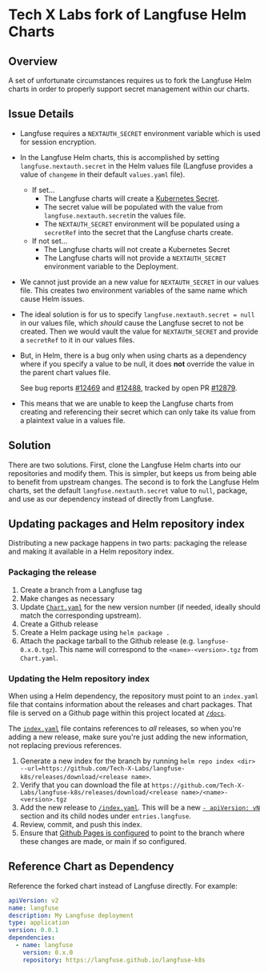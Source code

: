 # Tech X Labs fork of Langfuse Helm Charts

## Overview
A set of unfortunate circumstances requires us to fork the Langfuse Helm charts in order to properly support secret management within our charts.

## Issue Details
- Langfuse requires a `NEXTAUTH_SECRET` environment variable which is used for session encryption.
- In the Langfuse Helm charts, this is accomplished by setting `langfuse.nextauth.secret` in the Helm values file (Langfuse provides a value of `changeme` in their default `values.yaml` file).
  - If set...
    - The Langfuse charts will create a [Kubernetes Secret](/charts/langfuse/templates/nextauth-secret.yaml).
    - The secret value will be populated with the value from `langfuse.nextauth.secret`in the values file.
    - The `NEXTAUTH_SECRET` environment will be populated using a `secretRef` into the secret that the Langfuse charts create.
  - If not set...
    - The Langfuse charts will not create a Kubernetes Secret
    - The Langfuse charts will not provide a `NEXTAUTH_SECRET` environment variable to the Deployment.
- We cannot just provide an a new value for `NEXTAUTH_SECRET` in our values file. This creates two environment variables of the same name which cause Helm issues.
- The ideal solution is for us to specify `langfuse.nextauth.secret = null` in our values file, which _should_ cause the Langfuse secret to not be created. Then we would vault the value for `NEXTAUTH_SECRET` and provide a `secretRef` to it in our values files.
- But, in Helm, there is a bug only when using charts as a dependency where if you specify a value to be null, it does **not** override the value in the parent chart values file.
  
  See bug reports [#12469](https://github.com/helm/helm/issues/12469) and [#12488](https://github.com/helm/helm/issues/12488), tracked by open PR [#12879](https://github.com/helm/helm/pull/12879).
- This means that we are unable to keep the Langfuse charts from creating and referencing their secret which can only take its value from a plaintext value in a values file.

## Solution
There are two solutions. First, clone the Langfuse Helm charts into our repositories and modify them. This is simpler, but keeps us from being able to benefit from upstream changes. The second is to fork the Langfuse Helm charts, set the default `langfuse.nextauth.secret` value to `null`, package, and use as our dependency instead of directly from Langfuse.

## Updating packages and Helm repository index
Distributing a new package happens in two parts: packaging the release and making it available in a Helm repository index.

### Packaging the release
1. Create a branch from a Langfuse tag
1. Make changes as necessary
1. Update [`Chart.yaml`](/Chart.yaml) for the new version number (if needed, ideally should match the corresponding upstream).
1. Create a Github release
1. Create a Helm package using `helm package .`
1. Attach the package tarball to the Github release (e.g. `langfuse-0.x.0.tgz`). This name will correspond to the `<name>-<version>.tgz` from `Chart.yaml`.

### Updating the Helm repository index
When using a Helm dependency, the repository must point to an `index.yaml` file that contains information about the releases and chart packages. That file is served on a Github page within this project located at [`/docs`](/docs).

The [`index.yaml`](/docs/index.yaml) file contains references to _all_ releases, so when you're adding a new release, make sure you're just adding the new information, not replacing previous references.

1. Generate a new index for the branch by running `helm repo index <dir> --url=https://github.com/Tech-X-Labs/langfuse-k8s/releases/download/<release name>`.
2. Verify that you can download the file at `https://github.com/Tech-X-Labs/langfuse-k8s/releases/download/<release name>/<name>-<version>.tgz`
3. Add the new release to [`/index.yaml`](/docs/index.yaml). This will be a new [`- apiVersion: vN`](/docs/index.yaml#L4) section and its child nodes under `entries.langfuse`.
4. Review, commit, and push this index. 
5. Ensure that [Github Pages is configured](https://github.com/Tech-X-Labs/langfuse-k8s/settings/pages) to point to the branch where these changes are made, or main if so configured.

## Reference Chart as Dependency
Reference the forked chart instead of Langfuse directly. For example:
```yaml
apiVersion: v2
name: langfuse
description: My Langfuse deployment
type: application
version: 0.0.1
dependencies:
  - name: langfuse
    version: 0.x.0
    repository: https://langfuse.github.io/langfuse-k8s
```
